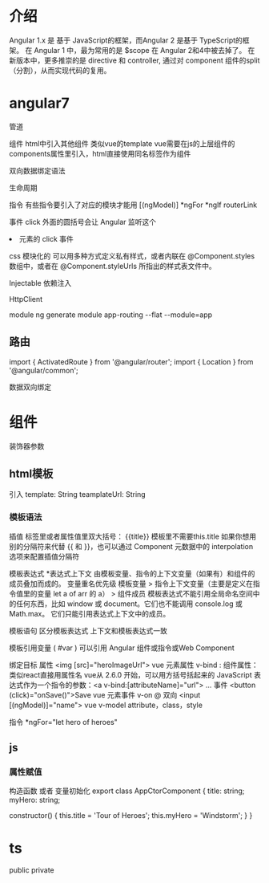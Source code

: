 # 介绍
Angular 1.x 是 基于 JavaScript的框架，而Angular 2 是基于 TypeScript的框架。
在 Angular 1 中，最为常用的是 $scope 在 Angular 2和4中被去掉了。
在新版本中，更多推崇的是 directive 和 controller, 通过对 component 组件的split（分割），从而实现代码的复用。

# angular7

管道

组件
html中引入其他组件
类似vue的template
vue需要在js的上层组件的components属性里引入，html直接使用同名标签作为组件


双向数据绑定语法

生命周期


指令
有些指令要引入了对应的模块才能用
[(ngModel)]
*ngFor
*ngIf
routerLink

事件
click 外面的圆括号会让 Angular 监听这个 <li> 元素的 click 事件


css
模块化的
可以用多种方式定义私有样式，或者内联在 @Component.styles 数组中，或者在 @Component.styleUrls 所指出的样式表文件中。

Injectable  依赖注入

HttpClient

module
ng generate module app-routing --flat --module=app

## 路由

import { ActivatedRoute } from '@angular/router';
import { Location } from '@angular/common';

数据双向绑定

# 组件
装饰器参数

## html模板
引入
template: String
teamplateUrl: String

### 模板语法
插值
标签里或者属性值里双大括号： {{title}} 模板里不需要this.title
如果你想用别的分隔符来代替 {{ 和 }}，也可以通过 Component 元数据中的 interpolation 选项来配置插值分隔符

模板表达式
*表达式上下文
由模板变量、指令的上下文变量（如果有）和组件的成员叠加而成的。
变量重名优先级  模板变量 > 指令上下文变量（主要是定义在指令值里的变量 let a of arr 的 a） > 组件成员
模板表达式不能引用全局命名空间中的任何东西，比如 window 或 document。它们也不能调用 console.log 或 Math.max。 它们只能引用表达式上下文中的成员。

模板语句
区分模板表达式
上下文和模板表达式一致

模板引用变量 ( #var )
可以引用 Angular 组件或指令或Web Component

绑定目标
属性 <img [src]="heroImageUrl">
vue 元素属性 v-bind :  组件属性： 类似react直接用属性名
vue从 2.6.0 开始，可以用方括号括起来的 JavaScript 表达式作为一个指令的参数：<a v-bind:[attributeName]="url"> ... </a>
事件 <button (click)="onSave()">Save</button>  vue 元素事件 v-on @
双向 <input [(ngModel)]="name"> vue v-model
attribute，class，style


指令
*ngFor="let hero of heroes"

## js

### 属性赋值
构造函数 或者 变量初始化
export class AppCtorComponent {
  title: string;
  myHero: string;

  constructor() {
    this.title = 'Tour of Heroes';
    this.myHero = 'Windstorm';
  }
}

# ts
public private